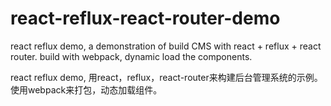 # react-reflux-react-router-demo
react reflux demo, a demonstration of build CMS with react + reflux + react router.
build with webpack, dynamic load the components.

react reflux demo, 用react，reflux，react-router来构建后台管理系统的示例。
使用webpack来打包，动态加载组件。

